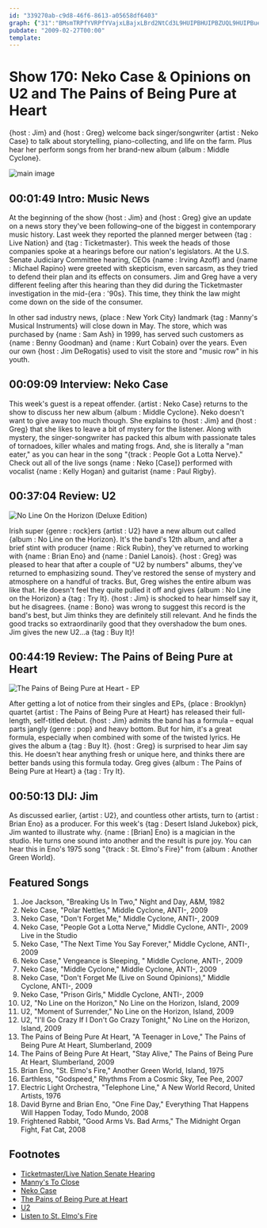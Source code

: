 ```yaml
---
id: "339270ab-c9d8-46f6-8613-a05658df6403"
graph: {"31":"BMsmTRPfYVRPfYVajxLBajxLBrd2NtCd3L9HUIPBHUIPBZUQL9HUIPBue6j5BagP5HUIPBHUIPBX4qfI","F9":"G9qK6qoBuxRrWl3qoBuxqoBuxs2MtaNGHm4qoBuxj1WOiqoBuxG9qK6RrWl3NGHm4j1WOij1WOis2Mta","1PS":"QWwYKcMXwhQWwYKWXY9497qipQWwYKQWwYKdhnxeBHm1Gdhnxe97qipX6cfdQWwYKThY72","21V":"7Y5sTBCO0QBCO0QwrFsF9MGtlBCO0Q97qipX6cfd97qipwrFsFBHm1GdhnxedhnxewrFsF","2BP":"mckbYonViq46u2HonViq"}
pubdate: "2009-02-27T00:00"
template: 
---
```






# Show 170: Neko Case & Opinions on U2 and The Pains of Being Pure at Heart

{host : Jim} and {host : Greg} welcome back singer/songwriter {artist : Neko Case} to talk about storytelling, piano-collecting, and life on the farm. Plus hear her perform songs from her brand-new album {album : Middle Cyclone}.

![main image](https://static.soundopinions.org/images/2009/nekoneko.jpg)



## 00:01:49 Intro: Music News

At the beginning of the show {host : Jim} and {host : Greg} give an update on a news story they've been following–one of the biggest in contemporary music history. Last week they reported the planned merger between {tag : Live Nation} and {tag : Ticketmaster}. This week the heads of those companies spoke at a hearings before our nation's legislators. At the U.S. Senate Judiciary Committee hearing, CEOs {name : Irving Azoff} and {name : Michael Rapino} were greeted with skepticism, even sarcasm, as they tried to defend their plan and its effects on consumers. Jim and Greg have a very different feeling after this hearing than they did during the Ticketmaster investigation in the mid-{era : '90s}. This time, they think the law might come down on the side of the consumer.

In other sad industry news, {place : New York City} landmark {tag : Manny's Musical Instruments} will close down in May. The store, which was purchased by {name : Sam Ash} in 1999, has served such customers as {name : Benny Goodman} and {name : Kurt Cobain} over the years. Even our own {host : Jim DeRogatis} used to visit the store and "music row" in his youth.



## 00:09:09 Interview: Neko Case

This week's guest is a repeat offender. {artist : Neko Case} returns to the show to discuss her new album {album : Middle Cyclone}. Neko doesn't want to give away too much though. She explains to {host : Jim} and {host : Greg} that she likes to leave a bit of mystery for the listener. Along with mystery, the singer-songwriter has packed this album with passionate tales of tornadoes, killer whales and mating frogs. And, she is literally a "man eater," as you can hear in the song "{track : People Got a Lotta Nerve}." Check out all of the live songs {name : Neko [Case]} performed with vocalist {name : Kelly Hogan} and guitarist {name : Paul Rigby}.



## 00:37:04 Review: U2

![No Line On the Horizon (Deluxe Edition)](https://static.soundopinions.org/assets/170/1PS0.jpg)

Irish super {genre : rock}ers {artist : U2} have a new album out called {album : No Line on the Horizon}. It's the band's 12th album, and after a brief stint with producer {name : Rick Rubin}, they've returned to working with {name : Brian Eno} and {name : Daniel Lanois}. {host : Greg} was pleased to hear that after a couple of "U2 by numbers" albums, they've returned to emphasizing sound. They've restored the sense of mystery and atmosphere on a handful of tracks. But, Greg wishes the entire album was like that. He doesn't feel they quite pulled it off and gives {album : No Line on the Horizon} a {tag : Try It}. {host : Jim} is shocked to hear himself say it, but he disagrees. {name : Bono} was wrong to suggest this record is the band's best, but Jim thinks they are definitely still relevant. And he finds the good tracks so extraordinarily good that they overshadow the bum ones. Jim gives the new U2...a {tag : Buy It}!



## 00:44:19 Review: The Pains of Being Pure at Heart

![The Pains of Being Pure at Heart - EP](https://static.soundopinions.org/assets/170/21V0.jpg)

After getting a lot of notice from their singles and EPs, {place : Brooklyn} quartet {artist : The Pains of Being Pure at Heart} has released their full-length, self-titled debut. {host : Jim} admits the band has a formula – equal parts jangly {genre : pop} and heavy bottom. But for him, it's a great formula, especially when combined with some of the twisted lyrics. He gives the album a {tag : Buy It}. {host : Greg} is surprised to hear Jim say this. He doesn't hear anything fresh or unique here, and thinks there are better bands using this formula today. Greg gives {album : The Pains of Being Pure at Heart} a {tag : Try It}.



## 00:50:13 DIJ: Jim

As discussed earlier, {artist : U2}, and countless other artists, turn to {artist : Brian Eno} as a producer. For this week's {tag : Desert Island Jukebox} pick, Jim wanted to illustrate why. {name : [Brian] Eno} is a magician in the studio. He turns one sound into another and the result is pure joy. You can hear this in Eno's 1975 song "{track : St. Elmo's Fire}" from {album : Another Green World}.



## Featured Songs

1. Joe Jackson, "Breaking Us In Two," Night and Day, A&M, 1982
2. Neko Case, "Polar Nettles," Middle Cyclone, ANTI-, 2009
3. Neko Case, "Don't Forget Me," Middle Cyclone, ANTI-, 2009
4. Neko Case, "People Got a Lotta Nerve," Middle Cyclone, ANTI-, 2009 Live in the Studio
5. Neko Case, "The Next Time You Say Forever," Middle Cyclone, ANTI-, 2009
6. Neko Case," Vengeance is Sleeping, " Middle Cyclone, ANTI-, 2009
7. Neko Case, "Middle Cyclone," Middle Cyclone, ANTI-, 2009
8. Neko Case, "Don't Forget Me (Live on Sound Opinions)," Middle Cyclone, ANTI-, 2009
9. Neko Case, "Prison Girls," Middle Cyclone, ANTI-, 2009
10. U2, "No Line on the Horizon," No Line on the Horizon, Island, 2009
11. U2, "Moment of Surrender," No Line on the Horizon, Island, 2009
12. U2, "I'll Go Crazy If I Don't Go Crazy Tonight," No Line on the Horizon, Island, 2009
13. The Pains of Being Pure At Heart, "A Teenager in Love," The Pains of Being Pure At Heart, Slumberland, 2009
14. The Pains of Being Pure At Heart, "Stay Alive," The Pains of Being Pure At Heart, Slumberland, 2009
15. Brian Eno, "St. Elmo's Fire," Another Green World, Island, 1975
16. Earthless, "Godspeed," Rhythms From a Cosmic Sky, Tee Pee, 2007
17. Electric Light Orchestra, "Telephone Line," A New World Record, United Artists, 1976
18. David Byrne and Brian Eno, "One Fine Day," Everything That Happens Will Happen Today, Todo Mundo, 2008
19. Frightened Rabbit, "Good Arms Vs. Bad Arms," The Midnight Organ Fight, Fat Cat, 2008



## Footnotes

- [Ticketmaster/Live Nation Senate Hearing](http://articles.latimes.com/2009/feb/25/business/fi-ticketmaster25)
- [Manny's To Close](http://lostnewyorkcity.blogspot.com/2009/02/mannys-to-close-in-may-entire-music-row.html)
- [Neko Case](http://nekocase.com/)
- [The Pains of Being Pure at Heart](http://thepainsofbeingpureatheart.com/)
- [U2](http://www.u2.com/index/home)
- [Listen to St. Elmo's Fire](https://www.youtube.com/watch?v=s-3djUYgebU)
